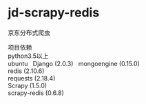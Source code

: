 # jd-scrapy-redis
京东分布式爬虫

项目依赖  
python3.5以上  
ubuntu  
Django (2.0.3)  
mongoengine (0.15.0)  
redis (2.10.6)  
requests (2.18.4)  
Scrapy (1.5.0)  
scrapy-redis (0.6.8)
